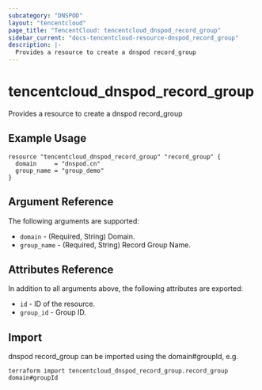 ```yaml
---
subcategory: "DNSPOD"
layout: "tencentcloud"
page_title: "TencentCloud: tencentcloud_dnspod_record_group"
sidebar_current: "docs-tencentcloud-resource-dnspod_record_group"
description: |-
  Provides a resource to create a dnspod record_group
---
```


# tencentcloud_dnspod_record_group

Provides a resource to create a dnspod record_group

## Example Usage

```hcl
resource "tencentcloud_dnspod_record_group" "record_group" {
  domain     = "dnspod.cn"
  group_name = "group_demo"
}
```

## Argument Reference

The following arguments are supported:

* `domain` - (Required, String) Domain.
* `group_name` - (Required, String) Record Group Name.

## Attributes Reference

In addition to all arguments above, the following attributes are exported:

* `id` - ID of the resource.
* `group_id` - Group ID.


## Import

dnspod record_group can be imported using the domain#groupId, e.g.

```
terraform import tencentcloud_dnspod_record_group.record_group domain#groupId
```

